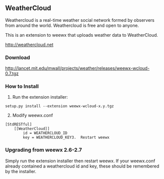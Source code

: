 ## WeatherCloud

Weathercloud is a real-time weather social network formed by observers from around the world. Weathercloud is free and open to anyone.

This is an extension to weewx that uploads weather data to WeatherCloud.

http://weathercloud.net

### Download

http://lancet.mit.edu/mwall/projects/weather/releases/weewx-wcloud-0.7.tgz

### How to Install

1.  Run the extension installer:

`setup.py install --extension weewx-wcloud-x.y.tgz`

2.  Modify weewx.conf
~~~~
[StdRESTful]
    [[WeatherCloud]]
        id = WEATHERCLOUD_ID
        key = WEATHERCLOUD_KEY3.  Restart weewx
~~~~
### Upgrading from weewx 2.6-2.7

Simply run the extension installer then restart weewx.  If your weewx.conf already contained a weathercloud id and key, these should be remembered by the installer.